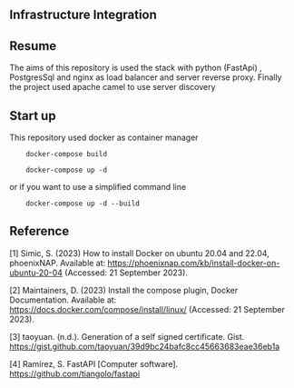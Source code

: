 ## Infrastructure Integration


## Resume

The aims of this repository is used the stack with python (FastApi) , PostgresSql and nginx as load balancer and server reverse proxy. Finally the project used apache camel to use server discovery 


## Start up

This repository used docker as container manager

```
    docker-compose build
```

```
    docker-compose up -d
```


or if you want to use a simplified command line 

```
    docker-compose up -d --build
```



## Reference 

[1] Simic, S. (2023) How to install Docker on ubuntu 20.04 and 22.04, phoenixNAP. Available at: https://phoenixnap.com/kb/install-docker-on-ubuntu-20-04 (Accessed: 21 September 2023). 


[2] Maintainers, D. (2023) Install the compose plugin, Docker Documentation. Available at: https://docs.docker.com/compose/install/linux/ (Accessed: 21 September 2023). 

[3] taoyuan. (n.d.). Generation of a self signed certificate. Gist. https://gist.github.com/taoyuan/39d9bc24bafc8cc45663683eae36eb1a 

[4] Ramírez, S. FastAPI [Computer software]. https://github.com/tiangolo/fastapi
